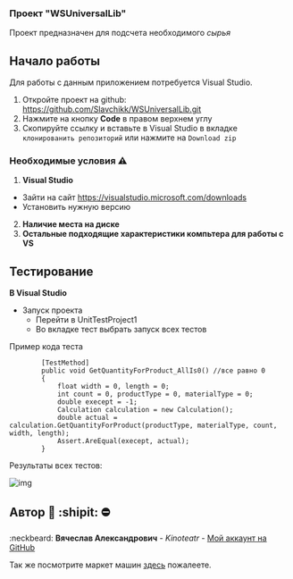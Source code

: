 ### Проект "WSUniversalLib" 

Проект предназначен для подсчета необходимого  <i>сырья</i>


## Начало работы

Для работы с данным приложением потребуется Visual Studio.
1. Откройте проект на github: https://github.com/Slavchikk/WSUniversalLib.git
2. Нажмите на кнопку <B>Code</B> в правом верхнем углу
3. Скопируйте ссылку и вставьте в Visual Studio в вкладке `клонированить репозиторий` или нажмите на `Download zip`


### Необходимые условия :warning:

1. <B>Visual Studio</B>
  + Зайти на сайт https://visualstudio.microsoft.com/downloads
  + Установить нужную версию
2. <B>Наличие места на диске</B>
3. <B>Остальные подходящие характеристики компьтера для работы с VS</B>


## Тестирование

<b>В Visual Studio</b>
+ Запуск проекта
  + Перейти в UnitTestProject1
  + Во вкладке тест выбрать запуск всех тестов
  
Пример кода теста
```
        [TestMethod]
        public void GetQuantityForProduct_AllIs0() //все равно 0
        {
            float width = 0, length = 0;
            int count = 0, productType = 0, materialType = 0;
            double execept = -1;
            Calculation calculation = new Calculation();
            double actual = calculation.GetQuantityForProduct(productType, materialType, count, width, length);
            Assert.AreEqual(execept, actual);
        }
```
 Результаты всех тестов:

![img](https://github.com/Slavchikk/WSUniversalLib.dll/blob/master/All.png)
## Автор :underage: :shipit: :no_entry:

 :neckbeard: **Вячеслав Александрович** - *Kinoteatr* - [Мой аккаунт на GitHub](https://github.com/Slavchikk)

Так же посмотрите маркет машин [здесь](https://github.com/Slavchikk/CarsProject) пожалеете.



<!--
**Slavchikk/Slavchikk** is a ✨ _special_ ✨ repository because its `README.md` (this file) appears on your GitHub profile.

Here are some ideas to get you started:

- 🔭 I’m currently working on ...
- 🌱 I’m currently learning ...
- 👯 I’m looking to collaborate on ...
- 🤔 I’m looking for help with ...
- 💬 Ask me about ...
- 📫 How to reach me: ...
- 😄 Pronouns: ...
- ⚡ Fun fact: ...
-->
